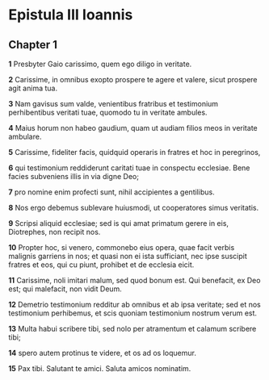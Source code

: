# Epistula III Ioannis

## Chapter 1

**1** Presbyter Gaio carissimo, quem ego diligo in veritate.

**2** Carissime, in omnibus exopto prospere te agere et valere, sicut prospere agit anima tua.

**3** Nam gavisus sum valde, venientibus fratribus et testimonium perhibentibus veritati tuae, quomodo tu in veritate ambules.

**4** Maius horum non habeo gaudium, quam ut audiam filios meos in veritate ambulare.

**5** Carissime, fideliter facis, quidquid operaris in fratres et hoc in peregrinos,

**6** qui testimonium reddiderunt caritati tuae in conspectu ecclesiae. Bene facies subveniens illis in via digne Deo;

**7** pro nomine enim profecti sunt, nihil accipientes a gentilibus.

**8** Nos ergo debemus sublevare huiusmodi, ut cooperatores simus veritatis.

**9** Scripsi aliquid ecclesiae; sed is qui amat primatum gerere in eis, Diotrephes, non recipit nos.

**10** Propter hoc, si venero, commonebo eius opera, quae facit verbis malignis garriens in nos; et quasi non ei ista sufficiant, nec ipse suscipit fratres et eos, qui cu piunt, prohibet et de ecclesia eicit.

**11** Carissime, noli imitari malum, sed quod bonum est. Qui benefacit, ex Deo est; qui malefacit, non vidit Deum.

**12** Demetrio testimonium redditur ab omnibus et ab ipsa veritate; sed et nos testimonium perhibemus, et scis quoniam testimonium nostrum verum est.

**13** Multa habui scribere tibi, sed nolo per atramentum et calamum scribere tibi;

**14** spero autem protinus te videre, et os ad os loquemur.

**15** Pax tibi. Salutant te amici. Saluta amicos nominatim.

